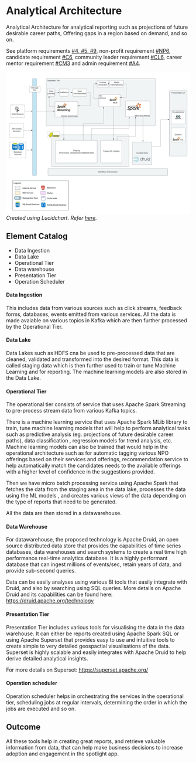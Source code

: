 # Analytical Architecture
Analytical Architecture for analytical reporting such as projections of future desirable career paths, Offering gaps in a region based on demand, and so on. 

See platform requirements [#4, #5, #9](../requirements/functional-requirements.md#functional-requirements), non-profit requirement [#NP6](../requirements/functional-requirements.md#user-stories), candidate requirement [#C6](../requirements/functional-requirements.md#candidate), community leader requirement [#CL6](../requirements/functional-requirements.md#community-leader), career mentor requirement [#CM3](../requirements/functional-requirements.md#career-mentor) and admin requirement [#A4](../requirements/functional-requirements.md#admin).

![Analytical Architecture](../images/analytical_architecture.jpeg)
_Created using Lucidchart. Refer [here](https://lucid.app/documents/view/89c19b66-2890-425f-b6f1-1ebba1845036)._

## Element Catalog 
- Data Ingestion
- Data Lake
- Operational Tier
- Data warehouse
- Presentation Tier
- Operation Scheduler

#### Data Ingestion
This includes data from various sources such as click streams, feedback forms, databases, events emitted from various 
services. All the data is made avaiable on various topics in Kafka which are then further processed by the Operational Tier. 

#### Data Lake
Data Lakes such as HDFS cna be used to pre-processed data that are cleaned, validated and transformed into the desired format. 
This data is called staging data which is then further used to train or tune Machine Learning and for reporting. 
The machine learning models are also stored in the Data Lake.

#### Operational Tier
The operational tier consists of service that uses Apache Spark Streaming to pre-process stream data from various Kafka topics.

There is a machine learning service that uses Apache Spark MLib library to train, tune machine learning models that will help to perform analytical tasks such as 
predictive analysis (eg. projections of future desirable career paths), data classification , regression models for trend analysis, etc. Machine learning models 
can also be trained that would help in the operational architecture such as for automatic tagging various NPO offerings based on their services and offerings, 
recommendation service to help automatically match the candidates needs to the available offerings with a higher level of confidence in the suggestions provided.

Then we have micro batch processing service using Apache Spark that fetches the data from the staging area in the data lake, 
processes the data using the ML models , and creates various views of the data depending on the type of reports that need to be generated. 

All the data are then stored in a datawarehouse. 

#### Data Warehouse

For datawarehouse, the proposed technology is Apache Druid, an open source distributed data store that provides the capabilities of 
time series databases, data warehouses and search systems to create a real time high performance real-time analytics database.
It is a highly performant database that can ingest millions of events/sec, retain years of data, and provide sub-second queries. 

Data can be easily analyses using various BI tools that easily integrate with Druid, and also by searching using SQL queries. 
More details on Apache Druid and its capabilities can be found here: https://druid.apache.org/technology

#### Presentation Tier
Presentation Tier includes various tools for visualising the data in the data warehouse. It can either be reports created using Apache Spark SQL 
or using Apache Superset that provides easy to use and intuitive tools to create simple to very detailed geospactial visualisations of the data.
Superset is highly scalable and easily integrates with Apache Druid to help derive detailed analytical insights.

For more details on Superset: https://superset.apache.org/

#### Operation scheduler
Operation scheduler helps in orchestrating the services in the operational tier, scheduling jobs at regular intervals, 
determining the order in which the jobs are executed and so on.

## Outcome
All these tools help in creating great reports, and retrieve valuable information from data, that can help make business decisions to increase adoption 
and engagement in the spotlight app.
 
